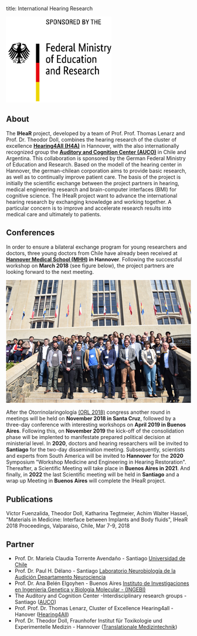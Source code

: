 title: International Hearing Research

![bmbflogo](bmbfenglisch.png)

## About
The **IHeaR** project, developed by a team of Prof. Prof. Thomas Lenarz and Prof. Dr. Theodor Doll, combines the hearing research of the cluster of excellence [**Hearing4All (H4A)**](http://hearing4all.eu/EN/) in Hannover, with the also internationally recognized group the [**Auditory and Cognition Center (AUCO)**](http://www.auco.cl/) in Chile and Argentina. This collaboration is sponsored by the German Federal Ministry of Education and Research. Based on the modell of the  hearing center in Hannover, the german-chilean corporation aims to provide basic research, as well as to continually improve patient care. The basis of the project is initially the scientific exchange between the project partners in hearing, medical engineering research and brain-computer interfaces (BMI) for cognitive science. The IHeaR project want to advance the international hearing research by exchanging knowledge and working together. A particular concern is to improve and accelerate research results into medical care and ultimately to patients.  

## Conferences
In order to ensure a bilateral exchange program for young researchers and doctors, three young doctors from Chile have already been received at **[Hannover Medical School (MHH)](https://www.mh-hannover.de/) in Hannover**. Following the successful workshop on **March 2018** (see figure below), the project partners are looking forward to the next meeting.

![meetingphoto](ihearmeeting.png)

After the Otorrinolaringología [(ORL 2018)](http://www.orl2018.cl/) congress another round in meetings will be held on **November 2018 in Santa Cruz**, followed by a three-day conference with interesting workshops on **April 2019 in Buenos Aires**. Following this, on **November 2019** the kick-off of the consolidation phase will be implented to manifestate prepared political decision at ministerial level. In **2020**, doctors and hearing researchers will be invited to **Santiago** for the two-day dissemination meeting. Subsequently, scientists and experts from South America will be invited to **Hannover** for the **2020** Symposium "Workshop Medicine and Engineering in Hearing Restoration". Thereafter,  a Scientific Meeting will take place in **Buenos Aires in 2021**. And finally, in **2022** the last Scientific meeting will be held in **Santiago** and a wrap up Meeting in **Buenos Aires** will complete the IHeaR project.


## Publications
Víctor Fuenzalida, Theodor Doll, Katharina Tegtmeier, Achim Walter Hassel, "Materials in Medicine: Interface between Implants and Body fluids", IHeaR 2018 Proceedings, Valparaiso, Chile, Mar 7-9, 2018


## Partner

* Prof. Dr. Mariela Claudia Torrente Avendaño - Santiago [Universidad de Chile](http://www.uchile.cl/)
* Prof. Dr. Paul H. Délano - Santiago [Laboratorio Neurobiología de la Audición Departamento Neurociencia](http://www.audicion.cl/)
* Prof. Dr. Ana Belén Elgoyhen - Buenos Aires [Instituto de Investigaciones en Ingenieria Genetica y Biologia Molecular - (INGEBI)](http://ingebi-conicet.gov.ar/es_fisiologia-y-genetica-de-la-audicion/)
* The Auditory and Cognition Center -Interdisciplinary research groups - Santiago ([AUCO](http://www.auco.cl/))
* Prof. Prof. Dr. Thomas Lenarz, Cluster of Excellence Hearing4all - Hanover ([Hearing4All](http://hearing4all.eu/EN/))
* Prof. Dr. Theodor Doll, Fraunhofer Institut für Toxikologie und Experimentelle Medizin - Hannover ([Translationale Medizintechnik](https://www.item.fraunhofer.de/de/angebot/medizintechnik.html/))

